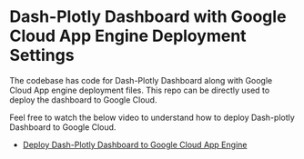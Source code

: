 # Dash-Plotly Dashboard with Google Cloud App Engine Deployment Settings

The codebase has code for Dash-Plotly Dashboard along with Google Cloud App engine deployment files. This repo can be directly used to deploy the dashboard to Google Cloud.

Feel free to watch the below video to understand how to deploy Dash-plotly Dashboard to Google Cloud.

* [Deploy Dash-Plotly Dashboard to Google Cloud App Engine](https://www.youtube.com/watch?v=cmexkqJoOBU)
